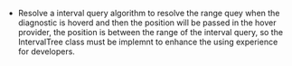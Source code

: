 - Resolve a interval query algorithm to resolve the range quey when the diagnostic is hoverd and then the position will be passed in the hover provider, the position is between the range of the interval query, so the IntervalTree class must be implemnt to enhance the using experience for developers.

